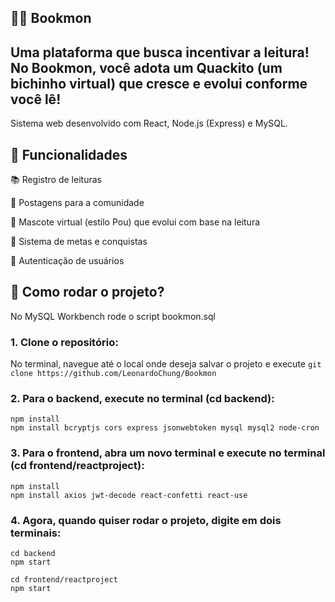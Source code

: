## 🐥📖 Bookmon
Uma plataforma que busca incentivar a leitura! No Bookmon, você adota um Quackito (um bichinho virtual) que cresce e evolui conforme você lê!
-------------------------------------------------------------
Sistema web desenvolvido com React, Node.js (Express) e MySQL.

## 📌 Funcionalidades
📚 Registro de leituras

💬 Postagens para a comunidade

🐣 Mascote virtual (estilo Pou) que evolui com base na leitura

🧠 Sistema de metas e conquistas

🔐 Autenticação de usuários

## 💭 Como rodar o projeto?
No MySQL Workbench rode o script bookmon.sql

### 1. Clone o repositório:
No terminal, navegue até o local onde deseja salvar o projeto e execute
`git clone https://github.com/LeonardoChung/Bookmon`

### 2. Para o backend, execute no terminal (cd backend):
 ```
npm install
npm install bcryptjs cors express jsonwebtoken mysql mysql2 node-cron
 ```

### 3. Para o frontend, abra um novo terminal e execute no terminal (cd frontend/reactproject):
 ```
npm install
npm install axios jwt-decode react-confetti react-use
 ```

### 4. Agora, quando quiser rodar o projeto, digite em dois terminais:
 ```
cd backend
npm start
 ```

 ```
cd frontend/reactproject
npm start
 ```
